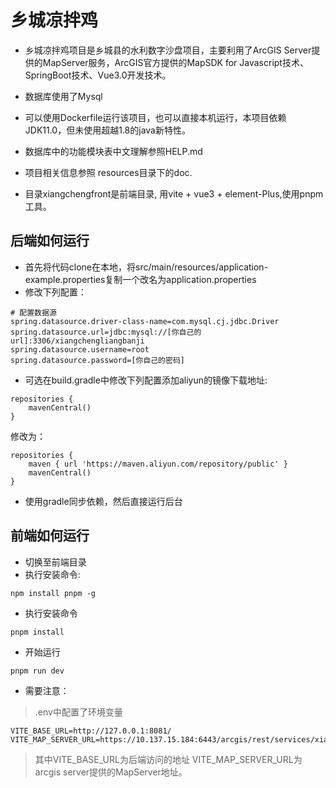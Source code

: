 # 乡城凉拌鸡
- 乡城凉拌鸡项目是乡城县的水利数字沙盘项目，主要利用了ArcGIS Server提供的MapServer服务，ArcGIS官方提供的MapSDK for Javascript技术、SpringBoot技术、Vue3.0开发技术。
- 数据库使用了Mysql

- 可以使用Dockerfile运行该项目，也可以直接本机运行，本项目依赖JDK11.0，但未使用超越1.8的java新特性。
- 数据库中的功能模块表中文理解参照HELP.md

- 项目相关信息参照 resources目录下的doc.

- 目录xiangchengfront是前端目录, 用vite + vue3 + element-Plus,使用pnpm工具。


## 后端如何运行
- 首先将代码clone在本地，将src/main/resources/application-example.properties复制一个改名为application.properties
- 修改下列配置：
```properties
# 配置数据源
spring.datasource.driver-class-name=com.mysql.cj.jdbc.Driver
spring.datasource.url=jdbc:mysql://[你自己的url]:3306/xiangchengliangbanji
spring.datasource.username=root
spring.datasource.password=[你自己的密码]
```
- 可选在build.gradle中修改下列配置添加aliyun的镜像下载地址:
```properties
repositories {
    mavenCentral()
}
```
修改为：
```properties
repositories {
    maven { url 'https://maven.aliyun.com/repository/public' }
    mavenCentral()
}
```
- 使用gradle同步依赖，然后直接运行后台

## 前端如何运行
- 切换至前端目录
- 执行安装命令:
```shell
npm install pnpm -g
```
- 执行安装命令
```shell
pnpm install
```
- 开始运行
```shell
pnpm run dev
```
- 需要注意：
> .env中配置了环境变量
```
VITE_BASE_URL=http://127.0.0.1:8081/
VITE_MAP_SERVER_URL=https://10.137.15.184:6443/arcgis/rest/services/xiangchengliangbanji/MapServer
```
> 其中VITE_BASE_URL为后端访问的地址
> VITE_MAP_SERVER_URL为arcgis server提供的MapServer地址。
